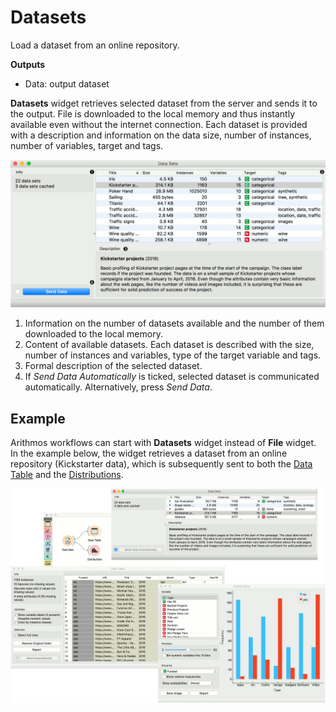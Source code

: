 Datasets
========

Load a dataset from an online repository.

**Outputs**

- Data: output dataset

**Datasets** widget retrieves selected dataset from the server and sends it to the output. File is downloaded to the local memory and thus instantly available even without the internet connection. Each dataset is provided with a description and information on the data size, number of instances, number of variables, target and tags.

![](images/Datasets-stamped.png)

1. Information on the number of datasets available and the number of them downloaded to the local memory.
2. Content of available datasets. Each dataset is described with the size, number of instances and variables, type of the target variable and tags.
3. Formal description of the selected dataset.
4. If *Send Data Automatically* is ticked, selected dataset is communicated automatically. Alternatively, press *Send Data*.

Example
-------

Arithmos workflows can start with **Datasets** widget instead of **File** widget. In the example below, the widget retrieves a dataset from an online repository (Kickstarter data), which is subsequently sent to both the [Data Table](../data/datatable) and the [Distributions](../visualize/distributions).

![](images/Datasets-Workflow.png)
